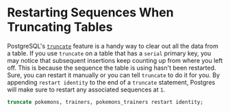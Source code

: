 # Restarting Sequences When Truncating Tables

PostgreSQL's
[`truncate`](http://www.postgresql.org/docs/current/static/sql-truncate.html)
feature is a handy way to clear out all the data from a table. If you use
`truncate` on a table that has a `serial` primary key, you may notice that
subsequent insertions keep counting up from where you left off. This is
because the sequence the table is using hasn't been restarted. Sure, you can
restart it manually or you can tell `truncate` to do it for you. By
appending `restart identity` to the end of a `truncate` statement, Postgres
will make sure to restart any associated sequences at `1`.

```sql
truncate pokemons, trainers, pokemons_trainers restart identity;
```
